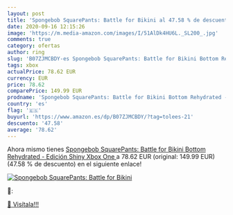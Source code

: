 ```yaml
---
layout: post
title: 'Spongebob SquarePants: Battle for Bikini al 47.58 % de descuento'
date: 2020-09-16 12:15:26
image: 'https://m.media-amazon.com/images/I/51AlDk4HU6L._SL200_.jpg'
comments: true
category: ofertas
author: ring
slug: 'B07ZJMCBDY-es Spongebob SquarePants: Battle for Bikini Bottom Rehydrated...'
tags: xbox
actualPrice: 78.62 EUR
currency: EUR
price: 78.62
comparePrice: 149.99 EUR
prodname: 'Spongebob SquarePants: Battle for Bikini Bottom Rehydrated - Edición Shiny  Xbox One '
country: 'es'
flag: '🇪🇸'
buyurl: 'https://www.amazon.es/dp/B07ZJMCBDY/?tag=tolees-21'
descuento: '47.58'
average: '78.62'
---
```


Ahora mismo tienes [Spongebob SquarePants: Battle for Bikini Bottom Rehydrated - Edición Shiny  Xbox One ](https://www.amazon.es/dp/B07ZJMCBDY/?tag=tolees-21) a 78.62 EUR (original: 149.99 EUR) (47.58 %  de descuento) en el siguiente enlace!

[![Spongebob SquarePants: Battle for Bikini](https://m.media-amazon.com/images/I/51AlDk4HU6L._SL200_.jpg)](https://www.amazon.es/dp/B07ZJMCBDY/?tag=tolees-21)

🔎:


[🛒 Visítala!!!](https://www.amazon.es/dp/B07ZJMCBDY/?tag=tolees-21)
